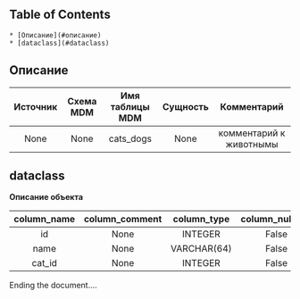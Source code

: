 ## Table of Contents      * [Описание](#описание)    * [dataclass](#dataclass)    ## Описание    | Источник | Схема MDM | Имя таблицы MDM | Сущность | Комментарий |  |:---:|:---:|:---:|:---:|:---:|  | None | None | cats_dogs | None | комментарий к животнымы |      ## dataclass  **Описание объекта**    | column_name | column_comment | column_type | column_nullable | column_primary_key |  |:---:|:---:|:---:|:---:|:---:|  | id | None | INTEGER | False | True |  | name | None | VARCHAR(64) | False | False |  | cat_id | None | INTEGER | False | False |    Ending the document....  